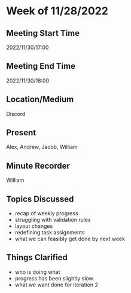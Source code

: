 # Week of 11/28/2022

## Meeting Start Time

2022/11/30/17:00

## Meeting End Time

2022/11/30/18:00

## Location/Medium

Discord

## Present

Alex, Andrew, Jacob, William

## Minute Recorder

William

## Topics Discussed

- recap of weekly progress
- struggling with validation rules
- layout changes
- redefining task assignments
- what we can feasibly get done by next week

## Things Clarified

- who is doing what
- progress has been slightly slow. 
- what we want done for iteration 2
